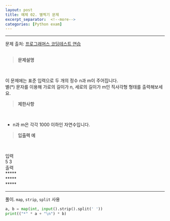 ```yaml
---
layout: post
title: 예제 02. 별찍기 문제
excerpt_separator:  <!--more-->
categories: [Python exam]
---
```

___

문제 출처: [프로그래머스 코딩테스트 연습](https://programmers.co.kr/learn/courses/30/lessons/12969)
<br><br>
> **문제설명**
<br>

이 문제에는 표준 입력으로 두 개의 정수 n과 m이 주어집니다.<br>
별(*) 문자를 이용해 가로의 길이가 n, 세로의 길이가 m인 직사각형 형태를 출력해보세요.

> **제한사항**
<br>

- n과 m은 각각 1000 이하인 자연수입니다.

> **입출력 예**
<br>

입력<br>
5 3<br>
출력<br>
*****<br>
*****<br>
*****<br>

___

풀이. `map`, `strip`, `split` 사용
```python
a, b = map(int, input().strip().split(' '))
print(("*" * a + "\n") * b)
```

 